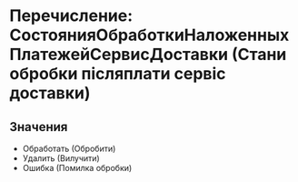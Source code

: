 ﻿# Перечисление: СостоянияОбработкиНаложенныхПлатежейСервисДоставки (Стани обробки післяплати сервіс доставки)

## Значения

- Обработать (Обробити)
- Удалить (Вилучити)
- Ошибка (Помилка обробки)

